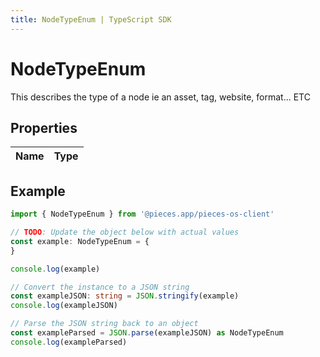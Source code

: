 ```yaml
---
title: NodeTypeEnum | TypeScript SDK
---
```



# NodeTypeEnum

This describes the type of a node ie an asset, tag, website, format... ETC

## Properties

Name | Type
------------ | -------------

## Example

```typescript
import { NodeTypeEnum } from '@pieces.app/pieces-os-client'

// TODO: Update the object below with actual values
const example: NodeTypeEnum = {
}

console.log(example)

// Convert the instance to a JSON string
const exampleJSON: string = JSON.stringify(example)
console.log(exampleJSON)

// Parse the JSON string back to an object
const exampleParsed = JSON.parse(exampleJSON) as NodeTypeEnum
console.log(exampleParsed)
```


